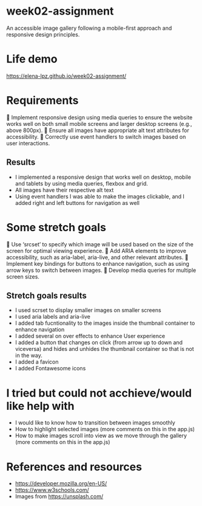 # week02-assignment

An accessible image gallery following a mobile-first approach and responsive design principles.

# Life demo

https://elena-lpz.github.io/week02-assignment/

# Requirements

🎯 Implement responsive design using media queries to ensure the website works well on both small mobile screens and larger desktop screens (e.g., above 800px).
🎯 Ensure all images have appropriate alt text attributes for accessibility.
🎯 Correctly use event handlers to switch images based on user interactions.

## Results

- I implemented a responsive design that works well on desktop, mobile and tablets by using media queries, flexbox and grid.
- All images have their respective alt text
- Using event handlers I was able to make the images clickable, and I added right and left buttons for navigation as well

# Some stretch goals

🏹 Use ‘srcset’ to specify which image will be used based on the size of the screen for optimal viewing experience.
🏹 Add ARIA elements to improve accessibility, such as aria-label, aria-live, and other relevant attributes.
🏹 Implement key bindings for buttons to enhance navigation, such as using arrow keys to switch between images.
🏹 Develop media queries for multiple screen sizes.

## Stretch goals results

- I used scrset to display smaller images on smaller screens
- I used aria labels and aria-live
- I added tab fucntionality to the images inside the thumbnail container to enhance navigation
- I added several on over effects to enhance User experience
- I added a button that changes on click (from arrow up to down and viceversa) and hides and unhides the thumbnail container so that is not in the way.
- I added a favicon
- I added Fontawesome icons

# I tried but could not acchieve/would like help with

- I would like to know how to transition between images smoothly
- How to highlight selected images (more comments on this in the app.js)
- How to make images scroll into view as we move through the gallery (more comments on this in the app.js)

# References and resources

- https://developer.mozilla.org/en-US/
- https://www.w3schools.com/
- Images from https://unsplash.com/
